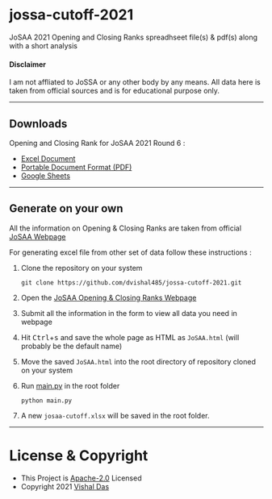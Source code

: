 # jossa-cutoff-2021
JoSAA 2021 Opening and Closing Ranks spreadhseet file(s) &amp; pdf(s) along with a short analysis

#### Disclaimer
I am not affliated to JoSSA or any other body by any means. All data here is taken from official sources and is for educational purpose only.

---

## Downloads
Opening and Closing Rank for JoSAA 2021 Round 6 :
- [Excel Document](./josaa-cutoff.xlsx)
- [Portable Document Format (PDF)](./josaa-cutoff.pdf)
- [Google Sheets](https://docs.google.com/spreadsheets/d/1ftV86BdXwuJKV58S08wyNd9QfdTVxciJeu6GJ1CaDMg/edit?usp=sharing)

---

## Generate on your own
All the information on Opening & Closing Ranks are taken from official [JoSAA Webpage](https://josaa.nic.in/Counseling/seatallotmentresult/currentorcr.aspx)

For generating excel file from other set of data follow these instructions :

1. Clone the repository on your system

    `git clone https://github.com/dvishal485/jossa-cutoff-2021.git`
1. Open the [JoSAA Opening & Closing Ranks Webpage](https://josaa.nic.in/Counseling/seatallotmentresult/currentorcr.aspx)
1. Submit all the information in the form to view all data you need in webpage
1. Hit <kbd>Ctrl</kbd>+<kbd>s</kbd> and save the whole page as HTML as `JoSAA.html` (will probably be the default name)
1. Move the saved `JoSAA.html` into the root directory of repository cloned on your system
1. Run [main.py](./main.py) in the root folder
    
    `python main.py`
1. A new `josaa-cutoff.xlsx` will be saved in the root folder.

---

# License & Copyright

  - This Project is [Apache-2.0](./LICENSE) Licensed
  - Copyright 2021 [Vishal Das](https://github.com/dvishal485)
